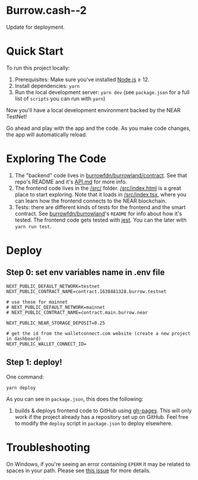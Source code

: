 # Burrow.cash--2

Update for deployment.

# Quick Start

To run this project locally:

1. Prerequisites: Make sure you've installed [Node.js] ≥ 12.
2. Install dependencies: `yarn`
3. Run the local development server: `yarn dev` (see `package.json` for a
   full list of `scripts` you can run with `yarn`)

Now you'll have a local development environment backed by the NEAR TestNet!

Go ahead and play with the app and the code. As you make code changes, the app will automatically reload.

# Exploring The Code

1. The "backend" code lives in [burrowfdn/burrowland/contract](https://github.com/burrowfdn/burrowland/tree/main/contract). See that repo's README and it's [API.md](https://github.com/burrowfdn/burrowland/blob/main/contract/API.md) for more info.
2. The frontend code lives in the [/src/](./src/) folder. [/src/index.html](./src/index.html) is a great place to start exploring. Note that it loads in [/src/index.tsx](./src/index.tsx), where you can learn how the frontend connects to the NEAR blockchain.
3. Tests: there are different kinds of tests for the frontend and the smart contract. See [burrowfdn/burrowland](https://github.com/burrowfdn/burrowland/)'s `README` for info about how it's tested. The frontend code gets tested with [jest]. You can the later with `yarn run test`.

# Deploy

## Step 0: set env variables name in .env file

```
NEXT_PUBLIC_DEFAULT_NETWORK=testnet
NEXT_PUBLIC_CONTRACT_NAME=contract.1638481328.burrow.testnet

# use these for mainnet
# NEXT_PUBLIC_DEFAULT_NETWORK=mainnet
# NEXT_PUBLIC_CONTRACT_NAME=contract.main.burrow.near

NEXT_PUBLIC_NEAR_STORAGE_DEPOSIT=0.25

# get the id from the walletconnect.com website (create a new project in dashboard)
NEXT_PUBLIC_WALLET_CONNECT_ID=
```

## Step 1: deploy!

One command:

    yarn deploy

As you can see in `package.json`, this does the following:

1. builds & deploys frontend code to GitHub using [gh-pages]. This will only work if the project already has a repository set up on GitHub. Feel free to modify the `deploy` script in `package.json` to deploy elsewhere.

# Troubleshooting

On Windows, if you're seeing an error containing `EPERM` it may be related to spaces in your path. Please see [this issue](https://github.com/zkat/npx/issues/209) for more details.

[react]: https://reactjs.org/
[create-near-app]: https://github.com/near/create-near-app
[node.js]: https://nodejs.org/en/download/package-manager/
[jest]: https://jestjs.io/
[near accounts]: https://docs.near.org/docs/concepts/account
[near wallet]: https://wallet.testnet.near.org/
[near-cli]: https://github.com/near/near-cli
[gh-pages]: https://github.com/tschaub/gh-pages
